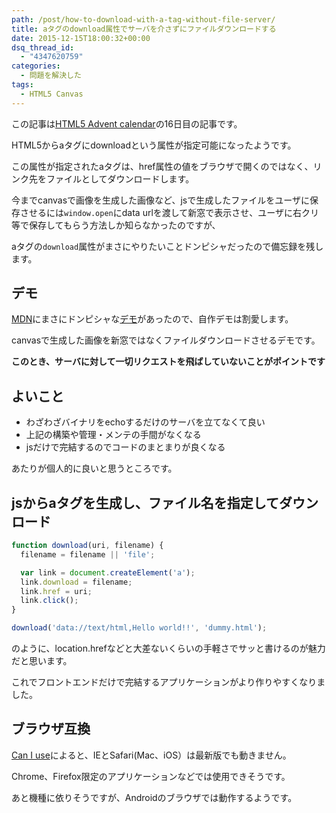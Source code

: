 ```yaml
---
path: /post/how-to-download-with-a-tag-without-file-server/
title: aタグのdownload属性でサーバを介さずにファイルダウンロードする
date: 2015-12-15T18:00:32+00:00
dsq_thread_id:
  - "4347620759"
categories:
  - 問題を解決した
tags:
  - HTML5 Canvas
---
```

この記事は[HTML5 Advent calendar](http://qiita.com/advent-calendar/2015/html5)の16日目の記事です。

HTML5からaタグにdownloadという属性が指定可能になったようです。
  
この属性が指定されたaタグは、href属性の値をブラウザで開くのではなく、リンク先をファイルとしてダウンロードします。

今までcanvasで画像を生成した画像など、jsで生成したファイルをユーザに保存させるには`window.open`にdata urlを渡して新窓で表示させ、ユーザに右クリ等で保存してもらう方法しか知らなかったのですが、
  
aタグの`download`属性がまさにやりたいことドンピシャだったので備忘録を残します。

<!--more-->

デモ
----------------------------------------


[MDN](https://developer.mozilla.org/en-US/docs/Web/HTML/Element/a#Using_the_download_attribute_to_save_a_canvas_as_a_PNG)にまさにドンピシャな[デモ](http://jsfiddle.net/codepo8/V6ufG/2/)があったので、自作デモは割愛します。
  
canvasで生成した画像を新窓ではなくファイルダウンロードさせるデモです。

**このとき、サーバに対して一切リクエストを飛ばしていないことがポイントです**

よいこと
----------------------------------------


  * わざわざバイナリをechoするだけのサーバを立てなくて良い
  * 上記の構築や管理・メンテの手間がなくなる
  * jsだけで完結するのでコードのまとまりが良くなる

あたりが個人的に良いと思うところです。

jsからaタグを生成し、ファイル名を指定してダウンロード
----------------------------------------


```javascript
function download(uri, filename) {
  filename = filename || 'file';

  var link = document.createElement('a');
  link.download = filename;
  link.href = uri;
  link.click();
}

download('data://text/html,Hello world!!', 'dummy.html');

```


のように、location.hrefなどと大差ないくらいの手軽さでサッと書けるのが魅力だと思います。
  
これでフロントエンドだけで完結するアプリケーションがより作りやすくなりました。

ブラウザ互換
----------------------------------------


[Can I use](http://caniuse.com/#search=download)によると、IEとSafari(Mac、iOS）は最新版でも動きません。
  
Chrome、Firefox限定のアプリケーションなどでは使用できそうです。
  
あと機種に依りそうですが、Androidのブラウザでは動作するようです。

<div style="font-size:0px;height:0px;line-height:0px;margin:0;padding:0;clear:both">
</div>